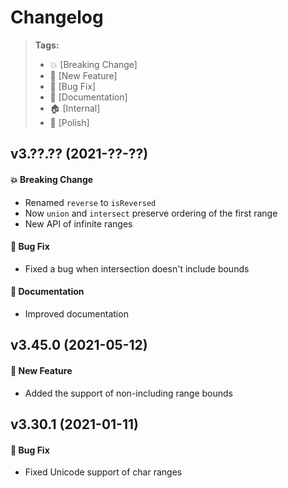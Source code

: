 Changelog
=========

> **Tags:**
> - :boom:       [Breaking Change]
> - :rocket:     [New Feature]
> - :bug:        [Bug Fix]
> - :memo:       [Documentation]
> - :house:      [Internal]
> - :nail_care:  [Polish]

## v3.??.?? (2021-??-??)

#### :boom: Breaking Change

* Renamed `reverse` to `isReversed`
* Now `union` and `intersect` preserve ordering of the first range
* New API of infinite ranges

#### :bug: Bug Fix

* Fixed a bug when intersection doesn't include bounds

#### :memo: Documentation

* Improved documentation

## v3.45.0 (2021-05-12)

#### :rocket: New Feature

* Added the support of non-including range bounds

## v3.30.1 (2021-01-11)

#### :bug: Bug Fix

* Fixed Unicode support of char ranges
